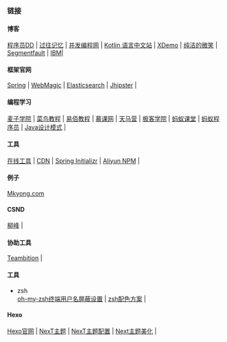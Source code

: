 ### 链接

#### 博客
[程序员DD](http://blog.didispace.com/)	|
[过往记忆](https://www.iteblog.com/)	|
[并发编程网](http://ifeve.com/)	|
[Kotlin 语言中文站](https://www.kotlincn.net/)	|
[XDemo](http://www.xdemo.org/)	|
[纯洁的微笑](http://www.ityouknow.com/)	|
[Segmentfault](https://segmentfault.com/)	|
[IBM](https://www.ibm.com/developerworks/cn/)|

#### 框架官网
[Spring](https://spring.io/)	|
[WebMagic](http://webmagic.io/)	|
[Elasticsearch](https://www.elastic.co/guide/cn/elasticsearch/guide/current/index.html)	|
[Jhipster](http://www.jhipster.tech/)	|

#### 编程学习
[麦子学院](http://www.maiziedu.com/)	|
[菜鸟教程](http://www.runoob.com/)	|
[易佰教程](http://www.yiibai.com/)	|
[慕课网](http://www.imooc.com/)	|
[天马营](https://www.tianmaying.com/)	|
[极客学院](http://www.jikexueyuan.com/)	|
[蚂蚁课堂](http://www.itmayiedu.com/)	|
[蚂蚁程序员](http://bbs.itmayiedu.com/)	|
[Java设计模式](http://java-design-patterns.com/)	|

#### 工具
[在线工具](http://tool.oschina.net/)	|
[CDN](http://www.bootcdn.cn/)	|
[Spring Initializr](http://start.spring.io/)	|
[Aliyun NPM](https://npm.taobao.org/mirrors/)	|

#### 例子
[Mkyong.com](http://www.mkyong.com/)

#### CSND
[柳峰](http://blog.csdn.net/lyq8479/article/category/1366622/2)	|

#### 协助工具
[Teambition](https://www.teambition.com/)	|

#### 工具
* zsh <br>
[oh-my-zsh终端用户名屏蔽设置](http://blog.csdn.net/z3512498/article/details/51245853)	|
[zsh配色方案](http://www.cnblogs.com/weixuqin/p/7029177.html)	|

#### Hexo
[Hexo官网](https://hexo.io/)	|
[NexT主题](https://github.com/iissnan/hexo-theme-next)	|
[NexT主题配置](http://theme-next.iissnan.com/)	|
[Next主题美化](http://shenzekun.cn/hexo%E7%9A%84next%E4%B8%BB%E9%A2%98%E4%B8%AA%E6%80%A7%E5%8C%96%E9%85%8D%E7%BD%AE%E6%95%99%E7%A8%8B.html#more)	|